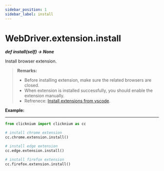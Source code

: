 ```yaml
---
sidebar_position: 1
sidebar_label: install
---
```

# WebDriver.extension.install

***def install(self) -> None*** 

Install browser extension.

>**Remarks:**  
>- Before installing extension, make sure the related browsers are closed. 
>- When extension is installed successfully, you should enable the extension manually.  
>- Refrenece: [Install extensions from vscode](./../../../../tutorial/extensions/extensions.md).


**Example:**
***
```python
from clicknium import clicknium as cc

# install chrome extension
cc.chrome.extension.install()

# install edge extension
cc.edge.extension.install()

# install firefox extension
cc.firefox.extension.install()
```